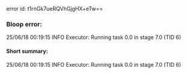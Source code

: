 error id: t1rnGk7ueRQVhGjgHX+eTw==
### Bloop error:

25/06/18 00:19:15 INFO Executor: Running task 0.0 in stage 7.0 (TID 6)
#### Short summary: 

25/06/18 00:19:15 INFO Executor: Running task 0.0 in stage 7.0 (TID 6)